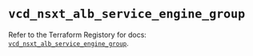 # `vcd_nsxt_alb_service_engine_group`

Refer to the Terraform Registory for docs: [`vcd_nsxt_alb_service_engine_group`](https://registry.terraform.io/providers/vmware/vcd/3.10.0/docs/resources/nsxt_alb_service_engine_group).
